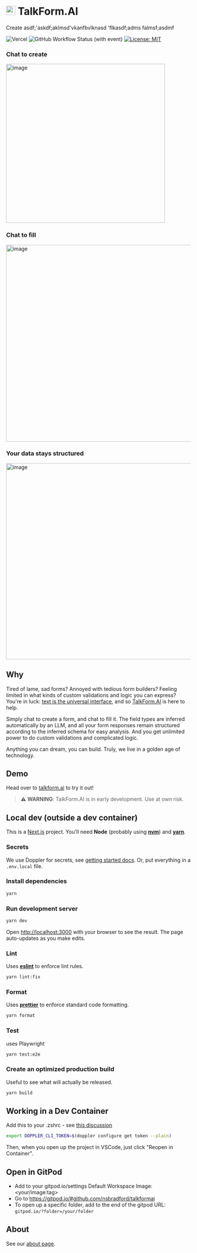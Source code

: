 # <img src="./public/talkform.png" alt="Talkform Icon" width="25"> TalkForm.AI

Create asdf;'askdf;aklmsd'vkanfbvlknasd 'flkasdf;adms falmsf;asdmf 

![Vercel](https://img.shields.io/github/deployments/nsbradford/TalkFormAI/production?logo=vercel&label=Vercel%20deployment) ![GitHub Workflow Status (with event)](https://img.shields.io/github/actions/workflow/status/nsbradford/talkformai/playwright.yml?label=e2e%20tests) [![License: MIT](https://img.shields.io/badge/License-MIT-yellow.svg)](https://opensource.org/licenses/MIT)

### Chat to create
<img width="433" alt="image" src="https://github.com/nsbradford/TalkFormAI/assets/6633811/f8e97719-191f-44e2-8cbe-8871e3880939">

### Chat to fill
<img width="536" alt="image" src="https://github.com/nsbradford/TalkFormAI/assets/6633811/b1e906db-ae13-4829-8322-b2531f08d3c3">

### Your data stays structured
<img width="534" alt="image" src="https://github.com/nsbradford/TalkFormAI/assets/6633811/be32d5c6-51c0-4942-9d1c-290f947b2a59">


## Why

Tired of lame, sad forms? Annoyed with tedious form builders? Feeling limited in what kinds of custom validations and logic you can express? You're in luck: [text is the universal interface](https://scale.com/blog/text-universal-interface), and so [TalkForm.AI](https://www.talkform.ai/) is here to help.

Simply chat to create a form, and chat to fill it. The field types are inferred automatically by an LLM, and all your form responses remain structured according to the inferred schema for easy analysis. And you get unlimited power to do custom validations and complicated logic.

Anything you can dream, you can build. Truly, we live in a golden age of technology.

## Demo

Head over to [talkform.ai](https://www.talkform.ai/) to try it out!

> :warning: **WARNING**: TalkForm.AI is in early development. Use at own risk.


## Local dev (outside a dev container)
This is a [Next.js](https://nextjs.org/) project. You'll need **Node** (probably using **[nvm](https://github.com/nvm-sh/nvm)**) and **[yarn](https://yarnpkg.com/)**.

### Secrets

We use Doppler for secrets, see [getting started docs](https://docs.doppler.com/docs/install-cli). Or, put everything in a `.env.local` file.

### Install dependencies

```bash
yarn
```

### Run development server

```bash
yarn dev
```

Open [http://localhost:3000](http://localhost:3000) with your browser to see the result. The page auto-updates as you make edits.

### Lint

Uses **[eslint](https://eslint.org/)** to enforce lint rules.

```bash
yarn lint:fix
```

### Format

Uses **[prettier](https://prettier.io/)** to enforce standard code formatting.

```bash
yarn format
```

### Test

uses Playwright

```bash
yarn test:e2e
```

### Create an optimized production build

Useful to see what will actually be released.

```bash
yarn build
```

## Working in a Dev Container
Add this to your .zshrc - see [this discussion](https://community.doppler.com/t/vscode-container-support/104/2)
```bash
export DOPPLER_CLI_TOKEN=$(doppler configure get token --plain)
```
Then, when you open up the project in VSCode, just click "Reopen in Container".

## Open in GitPod
- Add to your gitpod.io/settings Default Workspace Image: <your/image:tag>
- Go to https://gitpod.io/#github.com/nsbradford/talkformai
- To open up a specific folder, add to the end of the gitpod URL: `gitpod.io/?folder=/your/folder`


## About

See our [about page](https://www.talkform.ai/about).
